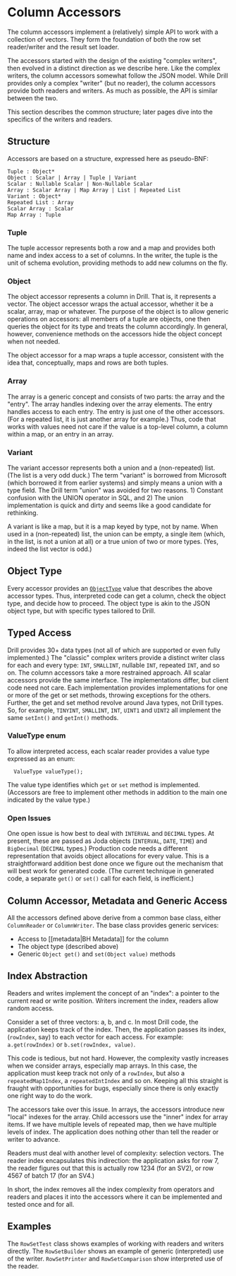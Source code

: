 # Column Accessors

The column accessors implement a (relatively) simple API to work with a
collection of vectors. They form the foundation of both the row set
reader/writer and the result set loader.

The accessors started with the design of the existing "complex writers",
then evolved in a distinct direction as we describe here. Like the complex
writers, the column accessors somewhat follow the JSON model. While Drill
provides only a complex "writer" (but no reader), the column accessors provide
both readers and writers. As much as possible, the API is similar between the two.

This section describes the common structure; later pages dive into the
specifics of the writers and readers.

## Structure

Accessors are based on a structure, expressed here as pseudo-BNF:

```
Tuple : Object*
Object : Scalar | Array | Tuple | Variant
Scalar : Nullable Scalar | Non-Nullable Scalar
Array : Scalar Array | Map Array | List | Repeated List
Variant : Object*
Repeated List : Array
Scalar Array : Scalar
Map Array : Tuple
```

### Tuple

The tuple accessor represents both a row and a map and provides both name and
index access to a set of columns. In the writer, the tuple is the unit of schema
evolution, providing methods to add new columns on the fly.

### Object

The object accessor represents a column in Drill. That is, it represents a
vector. The object accessor wraps the actual accessor, whether it be a scalar,
array, map or whatever. The purpose of the object is to allow generic operations
on accessors: all members of a tuple are objects, one then queries the object for
its type and treats the column accordingly. In general, however, convenience
methods on the accessors hide the object concept when not needed.

The object accessor for a map wraps a tuple accessor, consistent with the idea
that, conceptually, maps and rows are both tuples.

### Array

The array is a generic concept and consists of two parts: the array and the
"entry". The array handles indexing over the array elements. The entry handles
access to each entry. The entry is just one of the other accessors. (For a repeated
list, it is just another array for example.) Thus, code that works with values
need not care if the value is a top-level column, a column within a map, or an
entry in an array.

### Variant

The variant accessor represents both a union and a (non-repeated) list. (The
list is a very odd duck.) The term "variant" is borrowed from Microsoft (which
borrowed it from earlier systems) and simply means a union with a type field.
The Drill term "union" was avoided for two reasons. 1) Constant confusion with
the UNION operator in SQL, and 2) The union implementation is quick and dirty
and seems like a good candidate for rethinking.

A variant is like a map, but it is a map keyed by type, not by name. When used
in a (non-repeated) list, the union can be empty, a single item (which, in the
list, is not a union at all) or a true union of two or more types. (Yes, indeed
the list vector is odd.)

## Object Type

Every accessor provides an
[`ObjectType`](https://github.com/apache/drill/blob/master/exec/vector/src/main/java/org/apache/drill/exec/vector/accessor/ObjectType.java)
value that describes the above accessor types. Thus, interpreted code can get
a column, check the object type, and decide how to proceed. The object type is
akin to the JSON object type, but with specific types tailored to Drill.

## Typed Access

Drill provides 30+ data types (not all of which are supported or even fully
implemented.) The "classic" complex writers provide a distinct writer class for
each and every type: `INT`, `SMALLINT`, nullable `INT`, repeated `INT`, and so
on. The column accessors take a more restrained approach. All scalar accessors
provide the same interface. The implementations differ, but client code need
not care. Each implementation provides implementations for one or more of the
get or set methods, throwing exceptions for the others. Further, the get and
set method revolve around Java types, not Drill types. So, for example,
`TINYINT`, `SMALLINT`, `INT`, `UINT1` and `UINT2` all implement the same
`setInt()` and `getInt()` methods.

### ValueType enum

To allow interpreted access, each scalar reader provides a value type
expressed as an enum:

```
  ValueType valueType();
```

The value type identifies which `get` or `set` method is implemented.
(Accessors are free to implement other methods in addition to the main
one indicated by the value type.)

### Open Issues

One open issue is how best to deal with `INTERVAL` and `DECIMAL` types. At
present, these are passed as Joda objects (`INTERVAL`, `DATE`, `TIME`) and
`BigDecimal` (`DECIMAL` types.) Production code needs a different representation
that avoids object allocations for every value. This is a straightforward
addition best done once we figure out the mechanism that will best work for
generated code. (The current technique in generated code, a separate `get()`
or `set()` call for each field, is inefficient.)

## Column Accessor, Metadata and Generic Access

All the accessors defined above derive from a common base class, either
`ColumnReader` or `ColumnWriter`. The base class provides generic services:

* Access to [[metadata|BH Metadata]] for the column
* The object type (described above)
* Generic `Object get()` and `set(Object value)` methods

## Index Abstraction

Readers and writes implement the concept of an "index": a pointer to the current
read or write position. Writers increment the index, readers allow random access.

Consider a set of three vectors: a, b, and c. In most Drill code, the application
keeps track of the index. Then, the application passes its index, (`rowIndex`,
say) to each vector for each access. For example: `a.get(rowIndex)` or
`b.set(rowIndex, value)`.

This code is tedious, but not hard. However, the complexity vastly increases
when we consider arrays, especially map arrays. In this case, the application
must keep track not only of a `rowIndex`, but also a `repeatedMap1Index`, a
`repeatedIntIndex` and so on. Keeping all this straight is fraught with
opportunities for bugs, especially since there is only exactly one right way
to do the work.

The accessors take over this issue. In arrays, the accessors introduce new
"local" indexes for the array. Child accessors use the "inner" index for array
items. If we have multiple levels of repeated map, then we have multiple
levels of index. The application does nothing other than tell the reader or
writer to advance.

Readers must deal with another level of complexity: selection vectors. The
reader index encapsulates this indirection: the application asks for row 7,
the reader figures out that this is actually row 1234 (for an SV2), or row
4567 of batch 17 (for an SV4.)

In short, the index removes all the index complexity from operators and
readers and places it into the accessors where it can be implemented and
tested once and for all.

## Examples

The `RowSetTest` class shows examples of working with readers and writers
directly. The `RowSetBuilder` shows an example of generic (interpreted) use
of the writer. `RowSetPrinter` and `RowSetComparison` show interpreted use
of the reader.